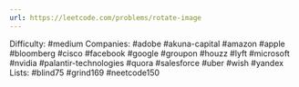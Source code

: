 ```yaml
---
url: https://leetcode.com/problems/rotate-image
---
```


Difficulty: #medium
Companies: #adobe #akuna-capital #amazon #apple #bloomberg #cisco #facebook #google #groupon #houzz #lyft #microsoft #nvidia #palantir-technologies #quora #salesforce #uber #wish #yandex
Lists: #blind75 #grind169 #neetcode150